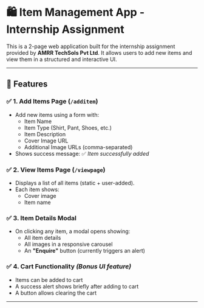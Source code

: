 # 🛍️ Item Management App - Internship Assignment

This is a 2-page web application built for the internship assignment provided by **AMRR TechSols Pvt Ltd**. It allows users to add new items and view them in a structured and interactive UI.

---

## 🚀 Features

### ✅ 1. Add Items Page (`/additem`)
- Add new items using a form with:
  - Item Name
  - Item Type (Shirt, Pant, Shoes, etc.)
  - Item Description
  - Cover Image URL
  - Additional Image URLs (comma-separated)
- Shows success message: ✅ *Item successfully added*

### ✅ 2. View Items Page (`/viewpage`)
- Displays a list of all items (static + user-added).
- Each item shows:
  - Cover image
  - Item name

### ✅ 3. Item Details Modal
- On clicking any item, a modal opens showing:
  - All item details
  - All images in a responsive carousel
  - An **"Enquire"** button (currently triggers an alert)

### ✅ 4. Cart Functionality *(Bonus UI feature)*
- Items can be added to cart
- A success alert shows briefly after adding to cart
- A button allows clearing the cart

---

